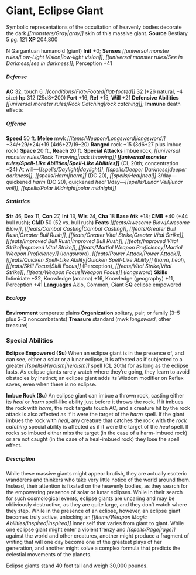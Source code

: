 ﻿---
cssclass: [monsters]
title1: Giant, Eclipse Giant
desc_short: Symbolic representations of the occultation of heavenly bodies decorate
  the dark gray skin of this massive giant.
title2: Eclipse Giant
CR: 19
sources:
- name: Bestiary 5
  page: 121
  link: http://paizo.com/products/btpy9g9x?Pathfinder-Roleplaying-Game-Bestiary-5
XP: 204800
alignment: N
size: Gargantuan
type: humanoid
subtypes:
- giant
initiative:
  bonus: 0
senses:
  low-light vision: true
  see in darkness: true
AC:
  AC: 32
  touch: 6
  flat_footed: 32
  components:
    natural: 26
    size: -4
HP:
  HP: 312
  long: 25d8+200
saves:
  fort: 16
  ref: 15
  will: 21
defensive_abilities:
- rock catching
immunities:
- death effects
speeds:
  base: 50
attacks:
  melee:
  - - text: mwk longsword +34/+29/+24/+19 (4d6+27/19-20)
      entries:
      - - damage: 4d6+27
          crit_range: 19-20
      attack: mwk longsword
      bonus:
      - 34
      - 29
      - 24
      - 19
  ranged:
  - - text: rock +15 (3d6+27 plus imbue rock)
      entries:
      - - damage: 3d6+27
        - effect: imbue rock
      attack: rock
      bonus:
      - 15
  special:
  - imbue rock
  - rock throwing
space: 20
reach: 20
spell_like_abilities:
  entries:
  - name: daylight
    source: default
    freq: At will
  - name: deeper darkness
    source: default
    freq: At will
  - name: harm
    source: default
    freq: At will
    DC: 20
  - name: heal
    source: default
    freq: At will
  - name: quickened harm
    source: default
    freq: 3/day
    DC: 20
  - name: quickened heal
    source: default
    freq: 3/day
  - name: lunar veil
    source: default
    freq: 1/day
  - name: polar midnight
    source: default
    freq: 1/day
  sources:
  - name: default
    CL: 20
    concentration: 24
ability_scores:
  STR: 46
  DEX: 11
  CON: 27
  INT: 13
  WIS: 24
  CHA: 18
BAB: 18
CMB: 40
CMB_other: +44 bull rush
CMD: 50
CMD_other: 52 vs. bull rush
feats:
- name: Awesome Blow
- name: Combat Casting
- name: Greater Bull Rush
- name: Greater Vital Strike
- name: Improved Bull Rush
- name: Improved Vital Strike
- name: Martial Weapon Proficiency (longsword)
- name: Power Attack
- name: Quicken Spell-Like Ability (harm)
- name: Quicken Spell-Like Ability (heal)
- name: Skill Focus (Perception)
- name: Vital Strike
- name: Weapon Focus (longsword)
skills:
  Intimidate: 32
  Knowledge (arcana): 16
  Knowledge (geography): 11
  Perception: 41
languages:
- Aklo
- Common
- Giant
special_qualities:
- eclipse empowered
ecology:
  environment: temperate plains
  organization: solitary, pair, or family (3-5 plus 2-3 noncombatants)
  treasure_type: standard
  treasure:
  - mwk longsword
  - other treasure
special_abilities:
  Eclipse Empowered (Su): When an eclipse giant is in the presence of, and can see,
    either a solar or a lunar eclipse, it is affected as if subjected to a greater
    heroism spell (CL 20th) for as long as the eclipse lasts. As eclipse giants rarely
    watch where they're going, they learn to avoid obstacles by instinct; an eclipse
    giant adds its Wisdom modifier on Reflex saves, even when there is no eclipse.
  Imbue Rock (Su): An eclipse giant can imbue a thrown rock, casting either its heal
    or harm spell-like ability just before it throws the rock. If it imbues the rock
    with harm, the rock targets touch AC, and a creature hit by the rock attack is
    also affected as if it were the target of the harm spell. If the giant imbues
    the rock with heal, any creature that catches the rock with the rock catching
    special ability is affected as if it were the target of the heal spell. If rocks
    so imbued either miss the target (in the case of a harm-imbued rock) or are not
    caught (in the case of a heal-imbued rock) they lose the spell effect.
desc_long: |-
  While these massive giants might appear brutish, they are actually esoteric wanderers and thinkers who take very little notice of the world around them. Instead, their attention is fixated on the heavenly bodies, as they search for the empowering presence of solar or lunar eclipses. While in their search for such cosmological events, eclipse giants are uncaring and may be obliviously destructive, as they are quite large, and they don't watch where they step. While in the presence of an eclipse, however, an eclipse giant becomes truly active, unlocking an inspired inner self that varies from giant to giant. While one eclipse giant might enter a violent frenzy and rage against the world and other creatures, another might produce a fragment of writing that will one day become one of the greatest plays of her generation, and another might solve a complex formula that predicts the celestial movements of the planets.

   Eclipse giants stand 40 feet tall and weigh 30,000 pounds.

---

# Giant, Eclipse Giant
Symbolic representations of the occultation of heavenly bodies decorate the dark _[[monsters/Gray|gray]]_ skin of this massive giant.
**Source** Bestiary 5 pg. 121
**XP** 204,800

N Gargantuan humanoid (giant)
**Init** +0; **Senses** _[[universal monster rules/Low-Light Vision|low-light vision]]_, _[[universal monster rules/See in Darkness|see in darkness]]_; Perception +41

##### Defense

**AC** 32, touch 6, _[[conditions/Flat-Footed|flat-footed]]_ 32 (+26 natural, –4 size)
**hp** 312 (25d8+200)
**Fort** +16, **Ref** +15, **Will** +21
**Defensive Abilities** _[[universal monster rules/Rock Catching|rock catching]]_; **Immune** death effects

##### Offense
**Speed** 50 ft.
**Melee** mwk _[[items/Weapon/Longsword|longsword]]_ +34/+29/+24/+19 (4d6+27/19–20)
**Ranged** rock +15 (3d6+27 plus imbue rock)
**Space** 20 ft., **Reach** 20 ft.
**Special Attacks** imbue rock, _[[universal monster rules/Rock Throwing|rock throwing]]_
**_[[universal monster rules/Spell-Like Abilities|Spell-Like Abilities]]_** (CL 20th; concentration +24)
At will—_[[spells/Daylight|daylight]]_, _[[spells/Deeper Darkness|deeper darkness]]_, _[[spells/Harm|harm]]_ (DC 20), _[[spells/Heal|heal]]_
3/day—quickened _harm_ (DC 20), quickened _heal_
1/day—_[[spells/Lunar Veil|lunar veil]]_, _[[spells/Polar Midnight|polar midnight]]_

##### Statistics
**Str** 46, **Dex** 11, **Con** 27, **Int** 13, **Wis** 24, **Cha** 18
**Base Atk** +18; **CMB** +40 (+44 bull rush); **CMD** 50 (52 vs. bull rush)
**Feats** _[[feats/Awesome Blow|Awesome Blow]]_, _[[feats/Combat Casting|Combat Casting]]_, _[[feats/Greater Bull Rush|Greater Bull Rush]]_, _[[feats/Greater Vital Strike|Greater Vital Strike]]_, _[[feats/Improved Bull Rush|Improved Bull Rush]]_, _[[feats/Improved Vital Strike|Improved Vital Strike]]_, _[[feats/Martial Weapon Proficiency|Martial Weapon Proficiency]]_ (_longsword_), _[[feats/Power Attack|Power Attack]]_, _[[feats/Quicken Spell-Like Ability|Quicken Spell-Like Ability]]_ (_harm_, _heal_), _[[feats/Skill Focus|Skill Focus]]_ (Perception), _[[feats/Vital Strike|Vital Strike]]_, _[[feats/Weapon Focus|Weapon Focus]]_ (_longsword_)
**Skills** Intimidate +32, Knowledge (arcana) +16, Knowledge (geography) +11, Perception +41
**Languages** Aklo, Common, Giant
**SQ** eclipse empowered

##### Ecology

**Environment** temperate plains
**Organization** solitary, pair, or family (3–5 plus 2–3 noncombatants)
**Treasure** standard (mwk _longsword_, other treasure)

### Special Abilities

**Eclipse Empowered (Su)** When an eclipse giant is in the presence of, and can see, either a solar or a lunar eclipse, it is affected as if subjected to a greater _[[spells/Heroism|heroism]]_ spell (CL 20th) for as long as the eclipse lasts. As eclipse giants rarely watch where they’re going, they learn to avoid obstacles by instinct; an eclipse giant adds its Wisdom modifier on Reflex saves, even when there is no eclipse.

**Imbue Rock (Su)** An eclipse giant can imbue a thrown rock, casting either its _heal_ or _harm_ spell-like ability just before it throws the rock. If it imbues the rock with _harm_, the rock targets touch AC, and a creature hit by the rock attack is also affected as if it were the target of the _harm_ spell. If the giant imbues the rock with _heal_, any creature that catches the rock with the _rock catching_ special ability is affected as if it were the target of the _heal_ spell. If rocks so imbued either miss the target (in the case of a harm-imbued rock) or are not caught (in the case of a heal-imbued rock) they lose the spell effect.

##### Description

While these massive giants might appear brutish, they are actually esoteric wanderers and thinkers who take very little notice of the world around them. Instead, their attention is fixated on the heavenly bodies, as they search for the empowering presence of solar or lunar eclipses. While in their search for such cosmological events, eclipse giants are uncaring and may be obliviously destructive, as they are quite large, and they don’t watch where they step. While in the presence of an eclipse, however, an eclipse giant becomes truly active, unlocking an _[[items/Weapon Magic Abilities/Inspired|inspired]]_ inner self that varies from giant to giant. While one eclipse giant might enter a violent frenzy and _[[spells/Rage|rage]]_ against the world and other creatures, another might produce a fragment of writing that will one day become one of the greatest plays of her generation, and another might solve a complex formula that predicts the celestial movements of the planets.

Eclipse giants stand 40 feet tall and weigh 30,000 pounds.